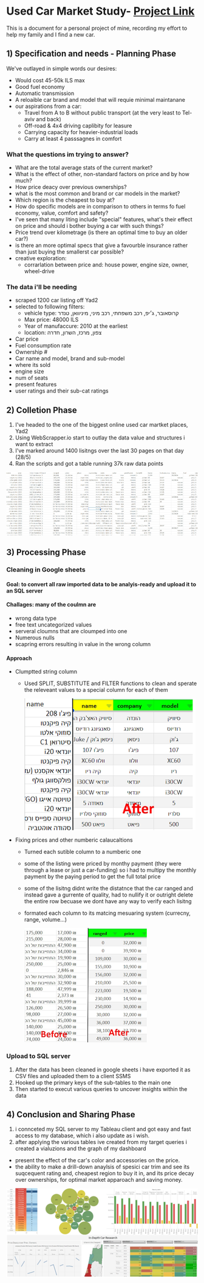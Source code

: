 # Used Car Market Study- [Project Link](https://public.tableau.com/app/profile/yam.yam/viz/UsedCarsBuyingGuide/Dashboard2)

This is a document for a personal project of mine, recording my effort to help my family and I find a new car.

## 1) Specification and needs - Planning Phase
We've outlayed in simple words our desires:
* Would cost 45-50k ILS max
* Good fuel economy
* Automatic transmission
* A reloaible car brand and model that will requie minimal maintanane
* our aspirations from a car:
    - Travel from A to B without public transport (at the very least to Tel-aviv and back)
    - Off-road & 4x4 driving caplibity for leasure
    - Carrying capacity for heavier-industrial loads
    - Carry at least 4 passsagnes in comfort
  
### What the questions im trying to answer?
* What are the total average stats of the current market?
* What is the effect of other, non-standard factors on price and by how much?
* How price deacy over previous ownerships?
* what is the most common and brand or car models in the market?
* Which region is the cheapest to buy at?
* How do specific models are in comparison to others in terms fo fuel economy, value, comfort and safety?
* I've seen that many liting include "special" features, what's their effect on price and should i bother buying a car with such things?
* Price trend over kilometrage (is there an optimal time to buy an older car?)
* is there an more optimal specs that give a favourble insurance rather than just buying the smallerst car possible?
* creative exploration:
  - corrarlation between price and: house power, engine size, owner, wheel-drive

### The data i'll be needing
* scraped 1200 car listing off Yad2
* selected to following filters:
    - vehicle type: קרוסאובר, ג׳יפ, רכב משפחתי, רכב מיני, מיניוואן, טנדר
    - Max price: 48000 ILS
    - Year of manufaccure: 2010 at the earliest
    - location: צפון, מרכז, השרון, חדרה
* Car price
* Fuel consumption rate
* Ownership #
* Car name and model, brand and sub-model
* where its sold
* engine size
* num of seats
* present features
* user ratings and their sub-cat ratings



## 2) Colletion Phase

1. I've headed to the one of the biggest online used car martket places, Yad2
2. Using WebScrapper.io start to outlay the data value and structures i want to extract
3. I've marked around 1400 lisitngs over the last 30 pages on that day (28/5)
4. Ran the scripts and got a table running 37k raw data points

![213](statics/1.jpg)

## 3) Processing Phase

### Cleaning in Google sheets

#### Goal: to convert all raw imported data to be analyis-ready and upload it to an SQL server
#### Challages: many of the coulmn are     
* wrong data type
* free text uncategorized values
* serveral cloumns that are cloumped into one
* Numerous nulls
* scapring errors resulting in value in the wrong column

#### Approach

* Clumptted string column
  - Used SPLIT, SUBSTITUTE and FILTER functions to clean and sperate the releveant values to a special column for each of them
 
    
    ![213](statics/3.jpg)

* Fixing prices and other numberic calaucaltions
  - Turned each sutible column to a numberic one
  - some of the listing were priced by monthy payment (they were through a lease or just a car-funding) so i had to multipy the monthly payment by the paying period to get the full total price
  - some of the lisitng didnt write the distatnce that the car ranged and instead gave a gurrente of quality, had to nullify it or outright delete the entire row becuase we dont have any way to verify each lisitng
  - formated each column to its matcing mesuaring system (currecny, range, volume...)
    
    ![213](statics/22.jpg)

### Upload to SQL server

1) After the data has been cleaned in google sheets i have exported it as CSV files and uploaded them to a client SSMS
2) Hooked up the primary keys of the sub-tables to the main one
3) Then started to execut various queries to uncover insights within the data

## 4) Conclusion and Sharing Phase

1) i connceted my SQL server to my Tableau client and got easy and fast access to my database, which i also update as i wish.
2) after applying the various tables ive created from my target queries i created a vialuzions and the graph of my dashboard
* present the effect of the car's color and accessories on the price.
* the ability to make a drill-down anaylsis of spesici car trim and see its suqcequent rating and, cheapest region to buy it in, and its price decay over ownerships, for optimal market apparoach and saving money.

![213](statics/33.jpg)





    






